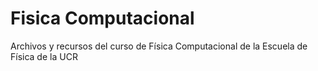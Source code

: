 # Fisica Computacional
Archivos y recursos del curso de Física Computacional de la Escuela de Física de la UCR
